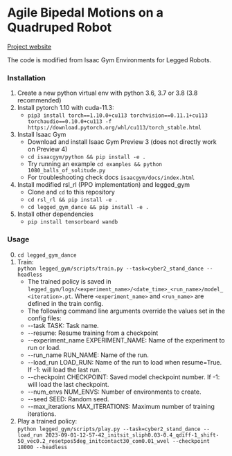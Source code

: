 # Agile Bipedal Motions on a Quadruped Robot #
[Project website](https://sites.google.com/view/bipedal-motions-quadruped)

The code is modified from Isaac Gym Environments for Legged Robots.

### Installation ###
1. Create a new python virtual env with python 3.6, 3.7 or 3.8 (3.8 recommended)
2. Install pytorch 1.10 with cuda-11.3:
    - `pip3 install torch==1.10.0+cu113 torchvision==0.11.1+cu113 torchaudio==0.10.0+cu113 -f https://download.pytorch.org/whl/cu113/torch_stable.html`
3. Install Isaac Gym
   - Download and install Isaac Gym Preview 3 (does not directly work on Preview 4)
   - `cd isaacgym/python && pip install -e .`
   - Try running an example `cd examples && python 1080_balls_of_solitude.py`
   - For troubleshooting check docs `isaacgym/docs/index.html`
4. Install modified rsl_rl (PPO implementation) and legged_gym
   - Clone and `cd` to this repository
   -  `cd rsl_rl && pip install -e .` 
   - `cd legged_gym_dance && pip install -e .`
5. Install other dependencies
   - `pip install tensorboard wandb`

### Usage ###
0. ```cd legged_gym_dance```
1. Train:  
  ```python legged_gym/scripts/train.py --task=cyber2_stand_dance --headless```
    - The trained policy is saved in `legged_gym/logs/<experiment_name>/<date_time>_<run_name>/model_<iteration>.pt`. Where `<experiment_name>` and `<run_name>` are defined in the train config.
    -  The following command line arguments override the values set in the config files:
     - --task TASK: Task name.
     - --resume:   Resume training from a checkpoint
     - --experiment_name EXPERIMENT_NAME: Name of the experiment to run or load.
     - --run_name RUN_NAME:  Name of the run.
     - --load_run LOAD_RUN:   Name of the run to load when resume=True. If -1: will load the last run.
     - --checkpoint CHECKPOINT:  Saved model checkpoint number. If -1: will load the last checkpoint.
     - --num_envs NUM_ENVS:  Number of environments to create.
     - --seed SEED:  Random seed.
     - --max_iterations MAX_ITERATIONS:  Maximum number of training iterations.
2. Play a trained policy:  
```python legged_gym/scripts/play.py --task=cyber2_stand_dance --load_run 2023-09-01-12-57-42_initsit_sliph0.03-0.4_qdiff-1_shift-50_vec0.2_resetpos5deg_initcontact30_com0.01_wvel --checkpoint 18000 --headless```
